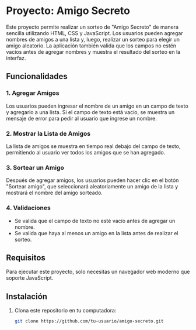 # Proyecto: Amigo Secreto

Este proyecto permite realizar un sorteo de "Amigo Secreto" de manera sencilla utilizando HTML, CSS y JavaScript. Los usuarios pueden agregar nombres de amigos a una lista y, luego, realizar un sorteo para elegir un amigo aleatorio. La aplicación también valida que los campos no estén vacíos antes de agregar nombres y muestra el resultado del sorteo en la interfaz.

## Funcionalidades

### 1. **Agregar Amigos**
   Los usuarios pueden ingresar el nombre de un amigo en un campo de texto y agregarlo a una lista. Si el campo de texto está vacío, se muestra un mensaje de error para pedir al usuario que ingrese un nombre.

### 2. **Mostrar la Lista de Amigos**
   La lista de amigos se muestra en tiempo real debajo del campo de texto, permitiendo al usuario ver todos los amigos que se han agregado.

### 3. **Sortear un Amigo**
   Después de agregar amigos, los usuarios pueden hacer clic en el botón "Sortear amigo", que seleccionará aleatoriamente un amigo de la lista y mostrará el nombre del amigo sorteado.

### 4. **Validaciones**
   - Se valida que el campo de texto no esté vacío antes de agregar un nombre.
   - Se valida que haya al menos un amigo en la lista antes de realizar el sorteo.

## Requisitos

Para ejecutar este proyecto, solo necesitas un navegador web moderno que soporte JavaScript.

## Instalación

1. Clona este repositorio en tu computadora:

   ```bash
   git clone https://github.com/tu-usuario/amigo-secreto.git
